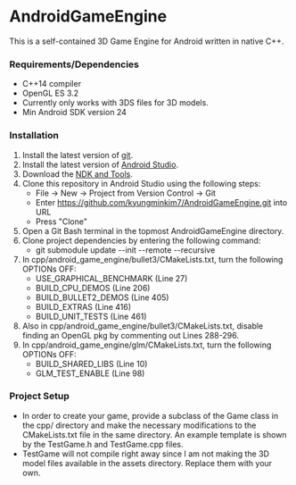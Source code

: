 # AndroidGameEngine
This is a self-contained 3D Game Engine for Android written in native C++.

### Requirements/Dependencies
- C++14 compiler
- OpenGL ES 3.2
- Currently only works with 3DS files for 3D models.
- Min Android SDK version 24

### Installation
1. Install the latest version of [git](https://git-scm.com/downloads).
2. Install the latest version of [Android Studio](https://developer.android.com/studio/install).
3. Download the [NDK and Tools](https://developer.android.com/ndk/guides).
4. Clone this repository in Android Studio using the following steps:
	- File -> New -> Project from Version Control -> Git
	- Enter https://github.com/kyungminkim7/AndroidGameEngine.git into URL
	- Press "Clone"
5. Open a Git Bash terminal in the topmost AndroidGameEngine directory.
6. Clone project dependencies by entering the following command:
	- git submodule update --init --remote --recursive
7. In cpp/android_game_engine/bullet3/CMakeLists.txt, turn the following OPTIONs OFF:
    - USE_GRAPHICAL_BENCHMARK (Line 27)
    - BUILD_CPU_DEMOS (Line 206)
    - BUILD_BULLET2_DEMOS (Line 405)
    - BUILD_EXTRAS (Line 416)
    - BUILD_UNIT_TESTS (Line 461)
8. Also in cpp/android_game_engine/bullet3/CMakeLists.txt, disable finding an OpenGL pkg by commenting out Lines 288-296.
9. In cpp/android_game_engine/glm/CMakeLists.txt, turn the following OPTIONs OFF:
    - BUILD_SHARED_LIBS (Line 10)
    - GLM_TEST_ENABLE (Line 98)
	
### Project Setup
- In order to create your game, provide a subclass of the Game class in the cpp/ directory and make the necessary modifications to the CMakeLists.txt file in the same directory. An example template is shown by the TestGame.h and TestGame.cpp files.
- TestGame will not compile right away since I am not making the 3D model files available in the assets directory. Replace them with your own.
